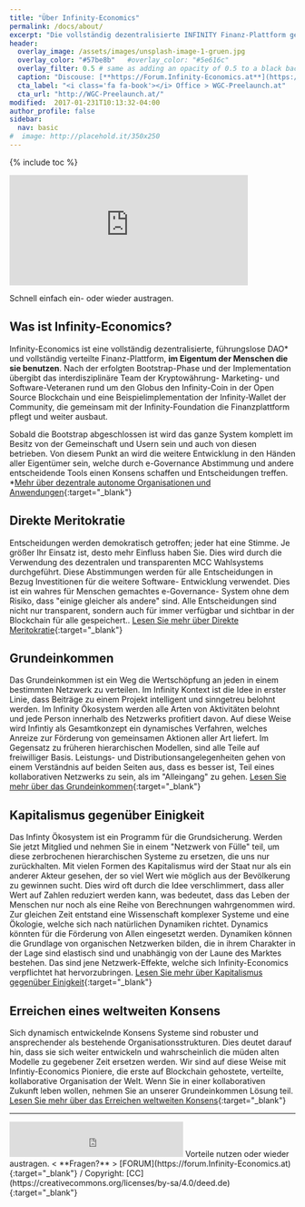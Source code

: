 ```yaml
---
title: "Über Infinity-Economics"
permalink: /docs/about/
excerpt: "Die vollständig dezentralisierte INFINITY Finanz-Plattform gehört den Menschen, die sie benutzen."
header:
  overlay_image: /assets/images/unsplash-image-1-gruen.jpg
  overlay_color: "#57be8b"   #overlay_color: "#5e616c"
  overlay_filter: 0.5 # same as adding an opacity of 0.5 to a black background
  caption: "Discouse: [**https://Forum.Infinity-Economics.at**](https://Forum.Infinity-EconomicyptoWorld.com){:target='_blank'}"
  cta_label: "<i class='fa fa-book'></i> Office > WGC-Preelaunch.at"
  cta_url: "http://WGC-Preelaunch.at/"
modified:  2017-01-231T10:13:32-04:00
author_profile: false
sidebar:
  nav: basic
#  image: http://placehold.it/350x250
---
```

{% include toc %}

<iframe class="ktv2" src="https://klicktipp.s3.amazonaws.com/userimages/27858/forms/59923/1dw3zmpxz8zed59.html" 
style="position:relative;display:inline-block;border:none;background:transparent none no-repeat scroll 0 0;margin:0;" width="420" height="194" scrolling="no"></iframe>

Schnell einfach ein- oder wieder austragen.

## Was ist Infinity-Economics?
Infinity-Economics ist eine vollständig dezentralisierte, führungslose DAO* und vollständig verteilte Finanz-Plattform, **im Eigentum der Menschen die sie benutzen**. Nach der erfolgten Bootstrap-Phase und der Implementation übergibt das interdisziplinäre Team der Kryptowährung- Marketing- und Software-Veteranen rund um den Globus den Infinity-Coin in der Open Source Blockchain und eine Beispielimplementation der Infinity-Wallet der Community, die gemeinsam mit der Infinity-Foundation die Finanzplattform pflegt und weiter ausbaut.

Sobald die Bootstrap abgeschlossen ist wird das ganze System komplett im Besitz von der Gemeinschaft und Usern sein und auch von diesen betrieben. Von diesem Punkt an wird die weitere Entwicklung in den Händen aller Eigentümer sein, welche durch e-Governance Abstimmung und andere entscheidende Tools einen Konsens schaffen und Entscheidungen treffen.
*[Mehr über dezentrale autonome Organisationen und Anwendungen](https://en.wikipedia.org/wiki/Decentralized_autonomous_organization){:target="_blank"}

## Direkte Meritokratie
Entscheidungen werden demokratisch getroffen; jeder hat eine Stimme. Je größer Ihr Einsatz ist, desto mehr Einfluss haben Sie. Dies wird durch die Verwendung des dezentralen und transparenten MCC Wahlsystems durchgeführt. Diese Abstimmungen werden für alle Entscheidungen in Bezug Investitionen für die weitere Software- Entwicklung verwendet. Dies ist ein wahres für Menschen gemachtes e-Governance- System ohne dem Risiko, dass "einige gleicher als andere" sind. Alle Entscheidungen sind nicht nur transparent, sondern auch für immer verfügbar und sichtbar in der Blockchain für alle gespeichert..
[Lesen Sie mehr über Direkte Meritokratie](https://en.wikipedia.org/wiki/Meritocracy){:target="_blank"}

## Grundeinkommen
Das Grundeinkommen ist ein Weg die Wertschöpfung an jeden in einem bestimmten Netzwerk zu verteilen. Im Infinity Kontext ist die Idee in erster Linie, dass Beiträge zu einem Projekt intelligent und sinngetreu belohnt werden. Im Infinity Ökosystem werden alle Arten von Aktivitäten belohnt und jede Person innerhalb des Netzwerks profitiert davon. Auf diese Weise wird Infintiy als Gesamtkonzept ein dynamisches Verfahren, welches Anreize zur Förderung von gemeinsamen Aktionen aller Art liefert. Im Gegensatz zu früheren hierarchischen Modellen, sind alle Teile auf freiwilliger Basis. Leistungs- und Distributionsangelegenheiten gehen von einem Verständnis auf beiden Seiten aus, dass es besser ist, Teil eines kollaborativen Netzwerks zu sein, als im "Alleingang" zu gehen.
[Lesen Sie mehr über das Grundeinkommen](https://en.wikipedia.org/wiki/Basic_income){:target="_blank"}

## Kapitalismus gegenüber Einigkeit
Das Infinty Ökosystem ist ein Programm für die Grundsicherung. Werden Sie jetzt Mitglied und nehmen Sie in einem "Netzwerk von Fülle" teil, um diese zerbrochenen hierarchischen Systeme zu ersetzen, die uns nur zurückhalten. Mit vielen Formen des Kapitalismus wird der Staat nur als ein anderer Akteur gesehen, der so viel Wert wie möglich aus der Bevölkerung zu gewinnen sucht. Dies wird oft durch die Idee verschlimmert, dass aller Wert auf Zahlen reduziert werden kann, was bedeutet, dass das Leben der Menschen nur noch als eine Reihe von Berechnungen wahrgenommen wird. Zur gleichen Zeit entstand eine Wissenschaft komplexer Systeme und eine Ökologie, welche sich nach natürlichen Dynamiken richtet. Dynamics könnten für die Förderung von Allen eingesetzt werden. Dynamiken können die Grundlage von organischen Netzwerken bilden, die in ihrem Charakter in der Lage sind elastisch sind und unabhängig von der Laune des Marktes bestehen. Das sind jene Netzwerk-Effekte, welche sich Infinity-Economics verpflichtet hat hervorzubringen.
[Lesen Sie mehr über Kapitalismus gegenüber Einigkeit](https://en.wikipedia.org/wiki/Meritocracy){:target="_blank"}

## Erreichen eines weltweiten Konsens
Sich dynamisch entwickelnde Konsens Systeme sind robuster und ansprechender als bestehende Organisationsstrukturen. Dies deutet darauf hin, dass sie sich weiter entwickeln und wahrscheinlich die müden alten Modelle zu gegebener Zeit ersetzen werden. Wir sind auf diese Weise mit Infintiy-Economics Pioniere, die erste auf Blockchain gehostete, verteilte, kollaborative Organisation der Welt. Wenn Sie in einer kollaborativen Zukunft leben wollen, nehmen Sie an unserer Grundeinkommen Lösung teil.
[Lesen Sie mehr über das Erreichen weltweiten Konsens](https://en.wikipedia.org/wiki/Consensus_decision-making){:target="_blank"}

---
<iframe class="ktv2" src="https://klicktipp.s3.amazonaws.com/userimages/27858/forms/59928/1dw8zmpxz8z84a3.html"
style="position:relative;display:inline-block;border:none;background:transparent none no-repeat scroll 0 0;margin:0;" width="306" height="62" scrolling="no"></iframe>
Vorteile nutzen oder wieder austragen.  < **Fragen?** > [FORUM](https://forum.Infinity-Economics.at){:target="_blank"} / Copyright: [CC](https://creativecommons.org/licenses/by-sa/4.0/deed.de){:target="_blank"}

